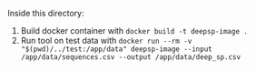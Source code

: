 Inside this directory:
1. Build docker container with `docker build -t deepsp-image .`
2. Run tool on test data with `docker run --rm -v "$(pwd)/../test:/app/data" deepsp-image --input /app/data/sequences.csv --output /app/data/deep_sp.csv`